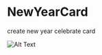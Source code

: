 # NewYearCard
create new year celebrate card

![Alt Text](https://github.com/Tonynology/NewYearCard/raw/master/path/to/NewYearCard.gif)
